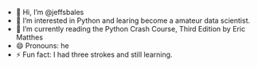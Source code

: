 - 👋 Hi, I’m @jeffsbales
- 👀 I’m interested in Python and learing become a amateur data scientist.
- 🌱 I’m currently reading the Python Crash Course, Third Edition by Eric Matthes
- 😄 Pronouns: he
- ⚡ Fun fact: I had three strokes and still learning.

<!---
jeffsbales/jeffsbales is a ✨ special ✨ repository because its `README.md` (this file) appears on your GitHub profile.
You can click the Preview link to take a look at your changes.
--->
